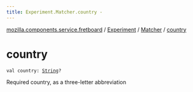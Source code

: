 ```yaml
---
title: Experiment.Matcher.country - 
---
```


[mozilla.components.service.fretboard](../../index.html) / [Experiment](../index.html) / [Matcher](index.html) / [country](./country.html)

# country

`val country: `[`String`](https://kotlinlang.org/api/latest/jvm/stdlib/kotlin/-string/index.html)`?`

Required country, as a three-letter abbreviation

